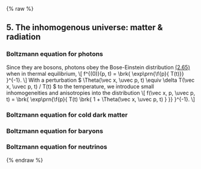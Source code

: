 {% raw %}
<section markdown="1">

## 5. The inhomogenous universe: matter &amp; radiation

### Boltzmann equation for photons

Since they are bosons, photons obey the Bose-Einstein distribution [(2.65)](#tag-2.65) when in thermal equilibrium,
\\[
f^{(0)}(p, t)
= \brk{ \exp\prn{\f{p}{ T(t)}} }^{-1}.
\\]
With a perturbation
$
\Theta(\vec x, \uvec p, t) \equiv \delta T(\vec x, \uvec p, t) / T(t)
$
to the temperature,
we introduce small inhomogeneities and anisotropies into the distribution 
\\[
f(\vec x, p, \uvec p, t)
= \brk{ \exp\prn{\f{p}{ T(t) \brk{ 1 + \Theta(\vec x, \uvec p, t) } }} }^{-1}.
\\]

### Boltzmann equation for cold dark matter

### Boltzmann equation for baryons

### Boltzmann equation for neutrinos

</section>

{% endraw %}
